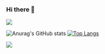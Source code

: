 ### Hi there 👋
![](https://komarev.com/ghpvc/?username=Bin-08-01)

![Anurag's GitHub stats](https://github-readme-stats.vercel.app/api?username=Bin-08-01&show_icons=true&theme=onedark)
[![Top Langs](https://github-readme-stats.vercel.app/api/top-langs/?username=Bin-08-01&layout=compact)](https://github.com/anuraghazra/github-readme-stats)

![](https://komarev.com/ghpvc/?username=Bin-08-01&color=green)

<!--
**Bin-08-01/Bin-08-01** is a ✨ _special_ ✨ repository because its `README.md` (this file) appears on your GitHub profile.

Here are some ideas to get you started:

- 🔭 I’m currently working on ...
- 🌱 I’m currently learning ...
- 👯 I’m looking to collaborate on ...
- 🤔 I’m looking for help with ...
- 💬 Ask me about ...
- 📫 How to reach me: ...
- 😄 Pronouns: ...
- ⚡ Fun fact: ...
-->
